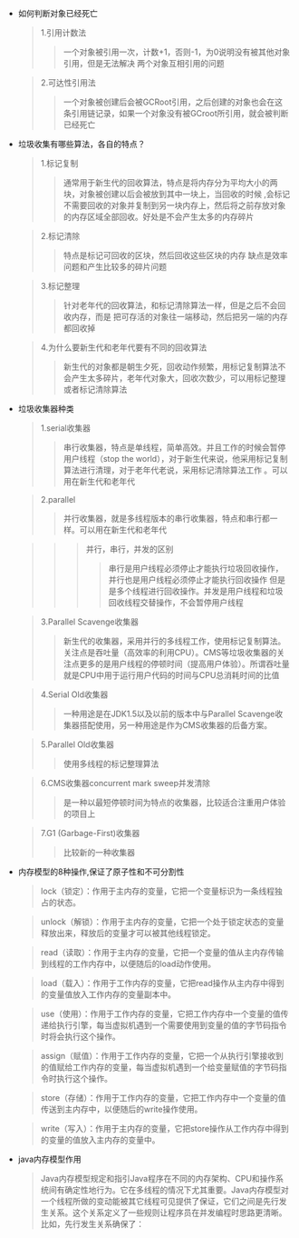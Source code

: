 -  如何判断对象已经死亡 
    >1.引用计数法
    >>一个对象被引用一次，计数+1，否则-1，为0说明没有被其他对象引用，但是无法解决
    两个对象互相引用的问题
    
    >2.可达性引用法
    >>一个对象被创建后会被GCRoot引用，之后创建的对象也会在这条引用链记录，如果一个对象没有被GCroot所引用，就会被判断已经死亡
-   垃圾收集有哪些算法，各自的特点？
    >1.标记复制
    >>通常用于新生代的回收算法，特点是将内存分为平均大小的两块，对象被创建以后会被放到其中一块上，当回收的时候
    ,会标记不需要回收的对象并复制到另一块内存上，然后将之前存放对象的内存区域全部回收。好处是不会产生太多的内存碎片      
    
    >2.标记清除
    >>特点是标记可回收的区块，然后回收这些区块的内存
    缺点是效率问题和产生比较多的碎片问题
    
    >3.标记整理
    >>针对老年代的回收算法，和标记清除算法一样，但是之后不会回收内存，而是
    把可存活的对象往一端移动，然后把另一端的内存都回收掉
    
    >4.为什么要新生代和老年代要有不同的回收算法
    >>新生代的对象都是朝生夕死，回收动作频繁，用标记复制算法不会产生太多碎片，老年代对象大，回收次数少，可以用标记整理或者标记清除算法
    
-   垃圾收集器种类
    
    >1.serial收集器
    >>串行收集器，特点是单线程，简单高效。并且工作的时候会暂停用户线程（stop the world），对于新生代来说，他采用标记复制算法进行清理，对于老年代老说，采用标记清除算法工作
    。可以用在新生代和老年代
    
    >2.parallel
    >>并行收集器，就是多线程版本的串行收集器，特点和串行都一样。可以用在新生代和老年代
    
    >>>并行，串行，并发的区别
    >>>>串行是用户线程必须停止才能执行垃圾回收操作，并行也是用户线程必须停止才能执行回收操作
    但是是多个线程进行回收操作。并发是用户线程和垃圾回收线程交替操作，不会暂停用户线程
    
    >3.Parallel Scavenge收集器
    >>新生代的收集器，采用并行的多线程工作，使用标记复制算法。
    关注点是吞吐量（高效率的利用CPU）。CMS等垃圾收集器的关注点更多的是用户线程的停顿时间（提高用户体验）。所谓吞吐量就是CPU中用于运行用户代码的时间与CPU总消耗时间的比值
    
    >4.Serial Old收集器
    >>一种用途是在JDK1.5以及以前的版本中与Parallel Scavenge收集器搭配使用，另一种用途是作为CMS收集器的后备方案。
    
    >5.Parallel Old收集器
    >>使用多线程的标记整理算法
    
    >6.CMS收集器concurrent mark sweep并发清除
    >>是一种以最短停顿时间为特点的收集器，比较适合注重用户体验的项目上
    
    >7.G1 (Garbage-First)收集器
    >>比较新的一种收集器
-   内存模型的8种操作,保证了原子性和不可分割性
    >lock（锁定）：作用于主内存的变量，它把一个变量标识为一条线程独占的状态。
     
    > unlock（解锁）：作用于主内存的变量，它把一个处于锁定状态的变量释放出来，释放后的变量才可以被其他线程锁定。
     
    > read（读取）：作用于主内存的变量，它把一个变量的值从主内存传输到线程的工作内存中，以便随后的load动作使用。
     
    > load（载入）：作用于工作内存的变量，它把read操作从主内存中得到的变量值放入工作内存的变量副本中。
     
    > use（使用）：作用于工作内存的变量，它把工作内存中一个变量的值传递给执行引擎，每当虚拟机遇到一个需要使用到变量的值的字节码指令时将会执行这个操作。
     
    > assign（赋值）：作用于工作内存的变量，它把一个从执行引擎接收到的值赋给工作内存的变量，每当虚拟机遇到一个给变量赋值的字节码指令时执行这个操作。
     
    > store（存储）：作用于工作内存的变量，它把工作内存中一个变量的值传送到主内存中，以便随后的write操作使用。
     
    > write（写入）：作用于主内存的变量，它把store操作从工作内存中得到的变量的值放入主内存的变量中。
    
-   java内存模型作用
 
    >Java内存模型规定和指引Java程序在不同的内存架构、CPU和操作系统间有确定性地行为。它在多线程的情况下尤其重要。Java内存模型对一个线程所做的变动能被其它线程可见提供了保证，它们之间是先行发生关系。这个关系定义了一些规则让程序员在并发编程时思路更清晰。比如，先行发生关系确保了：
    

